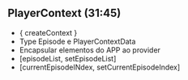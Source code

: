 ## PlayerContext (31:45)

* { createContext }
* Type Episode e PlayerContextData
* Encapsular elementos do APP ao provider
* [episodeList, setEpisodeList]
* [currentEpisodeINdex, setCurrentEpisodeIndex]
